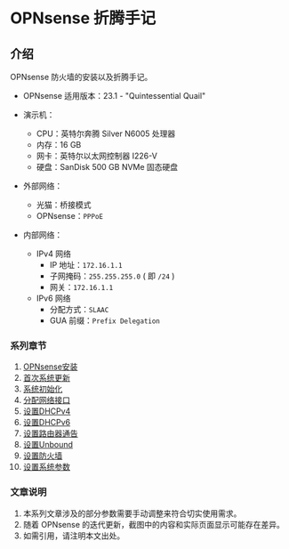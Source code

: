# OPNsense 折腾手记

## 介绍

OPNsense 防火墙的安装以及折腾手记。  

- OPNsense 适用版本：23.1 - "Quintessential Quail"  

- 演示机：
    - CPU：英特尔奔腾 Silver N6005 处理器
    - 内存：16 GB
    - 网卡：英特尔以太网控制器 I226-V
    - 硬盘：SanDisk 500 GB NVMe 固态硬盘

- 外部网络：
    - 光猫：桥接模式
    - OPNsense：`PPPoE`

- 内部网络：
    - IPv4 网络
        - IP 地址：`172.16.1.1`
        - 子网掩码：`255.255.255.0` ( 即 `/24` )
        - 网关：`172.16.1.1`
    - IPv6 网络
        - 分配方式：`SLAAC`
        - GUA 前缀：`Prefix Delegation`


### 系列章节

1.  [OPNsense安装](./01.OPNsense安装.md)
2.  [首次系统更新](./02.首次系统更新.md)
3.  [系统初始化](./03.系统初始化.md)
4.  [分配网络接口](./04.分配网络接口.md)
5.  [设置DHCPv4](./05.设置DHCPv4.md)
6.  [设置DHCPv6](./06.设置DHCPv6.md)
7.  [设置路由器通告](./07.设置路由器通告.md)
8.  [设置Unbound](./08.设置Unbound.md)
9.  [设置防火墙](./09.设置防火墙.md)
10. [设置系统参数](./10.设置系统参数.md)


### 文章说明

1.  本系列文章涉及的部分参数需要手动调整来符合切实使用需求。
2.  随着 OPNsense 的迭代更新，截图中的内容和实际页面显示可能存在差异。
3.  如需引用，请注明本文出处。

